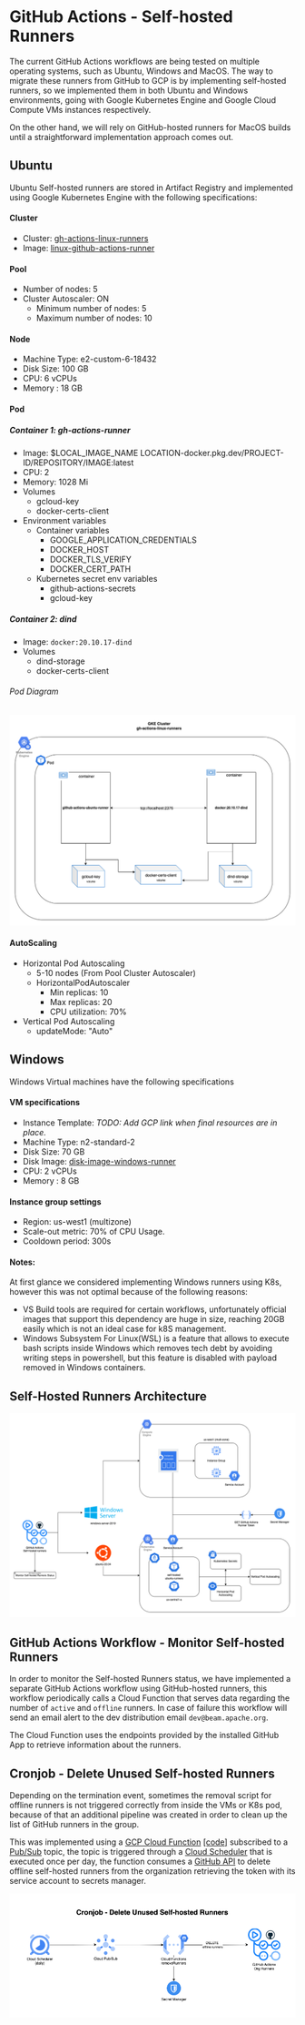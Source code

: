 <!--
    Licensed to the Apache Software Foundation (ASF) under one
    or more contributor license agreements.  See the NOTICE file
    distributed with this work for additional information
    regarding copyright ownership.  The ASF licenses this file
    to you under the Apache License, Version 2.0 (the
    "License"); you may not use this file except in compliance
    with the License.  You may obtain a copy of the License at

      http://www.apache.org/licenses/LICENSE-2.0

    Unless required by applicable law or agreed to in writing, software
    distributed under the License is distributed on an "AS IS" BASIS,
    WITHOUT WARRANTIES OR CONDITIONS OF ANY KIND, either express or implied.
    See the License for the specific language governing permissions and
    limitations under the License.
-->
# GitHub Actions - Self-hosted Runners
The current GitHub Actions workflows are being tested on multiple operating systems, such as Ubuntu, Windows and MacOS. The way to migrate these runners from GitHub to GCP is by implementing self-hosted runners, so we implemented them in both Ubuntu and Windows environments, going with Google Kubernetes Engine and Google Cloud Compute VMs instances respectively.

On the other hand, we will rely on GitHub-hosted runners for MacOS builds until a straightforward implementation approach comes out.

## Ubuntu
Ubuntu Self-hosted runners are stored in Artifact Registry and implemented using Google Kubernetes Engine with the following specifications:

#### Cluster
* Cluster: [gh-actions-linux-runners](https://console.cloud.google.com/kubernetes/clusters/details/us-central1-a/gh-actions-linux-runners/details?project=apache-beam-testing)
* Image: [linux-github-actions-runner](https://console.cloud.google.com/artifacts/docker/apache-beam-testing/us-central1/beam-github-actions/linux-github-actions-runner?project=apache-beam-testing)

#### Pool
* Number of nodes: 5
* Cluster Autoscaler: ON
    * Minimum number of nodes: 5
    * Maximum number of nodes: 10

#### Node
* Machine Type: e2-custom-6-18432
* Disk Size: 100 GB
* CPU: 6 vCPUs
* Memory : 18 GB

#### Pod
##### Container 1: gh-actions-runner
* Image: $LOCAL_IMAGE_NAME LOCATION-docker.pkg.dev/PROJECT-ID/REPOSITORY/IMAGE:latest
* CPU: 2
* Memory: 1028 Mi
* Volumes
    * gcloud-key
    * docker-certs-client
* Environment variables
    * Container variables
        * GOOGLE_APPLICATION_CREDENTIALS
        * DOCKER_HOST
        * DOCKER_TLS_VERIFY
        * DOCKER_CERT_PATH
    * Kubernetes secret env variables
        * github-actions-secrets
        * gcloud-key

##### Container 2: dind
* Image: `docker:20.10.17-dind`
* Volumes
    * dind-storage
    * docker-certs-client

###### Pod Diagram
![PodDiagram](diagrams/gh-actions-k8s-runners-pod.png)

#### AutoScaling
* Horizontal Pod Autoscaling
    * 5-10 nodes (From Pool Cluster Autoscaler)
    * HorizontalPodAutoscaler
        * Min replicas: 10
        * Max replicas: 20
        * CPU utilization: 70%
* Vertical Pod Autoscaling
    * updateMode: "Auto"


## Windows
Windows Virtual machines have the following specifications

#### VM specifications
* Instance Template: _TODO: Add GCP link when final resources are in place._
* Machine Type: n2-standard-2
* Disk Size: 70 GB
* Disk Image: [disk-image-windows-runner](https://console.cloud.google.com/compute/imagesDetail/projects/apache-beam-testing/global/images/disk-image-windows-runner?project=apache-beam-testing)
* CPU: 2 vCPUs
* Memory : 8 GB

#### Instance group settings
* Region: us-west1 (multizone)
* Scale-out metric: 70% of CPU Usage.
* Cooldown period: 300s

#### Notes:
At first glance we considered implementing Windows runners using K8s, however this was not optimal because of the following reasons:

* VS Build tools are required for certain workflows, unfortunately official images that support this dependency are huge in size, reaching 20GB easily which is not an ideal case for k8S management.
* Windows Subsystem For Linux(WSL) is a feature that allows to execute bash scripts inside Windows which removes tech debt by avoiding writing steps in powershell, but this feature is disabled with payload removed in Windows containers.


## Self-Hosted Runners Architecture
![Diagram](diagrams/self-hosted-runners-architecture.png)


## GitHub Actions Workflow - Monitor Self-hosted Runners

In order to monitor the Self-hosted Runners status, we have implemented a separate GitHub Actions workflow using GitHub-hosted runners, this workflow periodically calls a Cloud Function that serves data regarding the number of `active` and `offline` runners. In case of failure this workflow will send an email
alert to the dev distribution email `dev@beam.apache.org`.

The Cloud Function uses the endpoints provided by the installed GitHub App to retrieve information about the runners.

## Cronjob - Delete Unused Self-hosted Runners

Depending on the termination event, sometimes the removal script for offline runners is not triggered correctly from inside the VMs or K8s pod, because of that an additional pipeline was created in order to clean up the list of GitHub runners in the group.

This was implemented using a [GCP Cloud Function](https://console.cloud.google.com/functions/details/us-central1/remove-self-hosted-runners-group?env=gen1&project=apache-beam-testing&tab=source) [[code]](./helper-functions/cloud-functions/removeOfflineRunners) subscribed to a [Pub/Sub](https://console.cloud.google.com/cloudpubsub/topic/detail/remove-runners?referrer=search&project=apache-beam-testing) topic, the topic is triggered through a [Cloud Scheduler](https://console.cloud.google.com/cloudscheduler/jobs/edit/us-central1/runners-clean-up-schedule?project=apache-beam-testing) that is executed once per day, the function consumes a [GitHub API](https://docs.github.com/en/rest/reference/actions#delete-a-self-hosted-runner-from-an-organization) to delete offline self-hosted runners from the organization retrieving the token with its service account to secrets manager.


![Delete Offline Self-hosted Runners](diagrams/self-hosted-runners-delete-function.png)